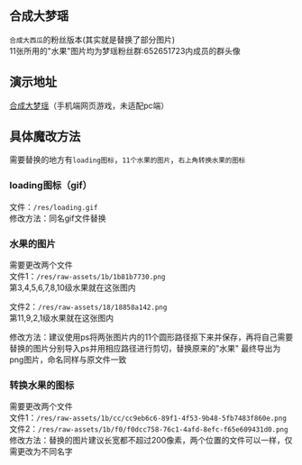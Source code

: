 ## 合成大梦瑶
`合成大西瓜`的粉丝版本(其实就是替换了部分图片)  
11张所用的"水果"图片均为梦瑶粉丝群:652651723内成员的群头像  

## 演示地址
[合成大梦瑶](https://damengyao.ayano.top/)（手机端网页游戏，未适配pc端）  

## 具体魔改方法
需要替换的地方有`loading图标`，`11个水果的图片`，`右上角转换水果的图标`  

### loading图标（gif）
文件：`/res/loading.gif`  
修改方法：同名gif文件替换  

### 水果的图片  
需要更改两个文件  
文件1：`/res/raw-assets/1b/1b81b7730.png`  
第3,4,5,6,7,8,10级水果就在这张图内  

文件2：`/res/raw-assets/18/18858a142.png`  
第11,9,2,1级水果就在这张图内  

修改方法：建议使用ps将两张图片内的11个圆形路径抠下来并保存，再将自己需要替换的图片分别导入ps并用相应路径进行剪切，替换原来的"水果"
最终导出为png图片，命名同样与原文件一致

### 转换水果的图标
需要更改两个文件  
文件1：`/res/raw-assets/1b/cc/cc9eb6c6-89f1-4f53-9b48-5fb7483f860e.png`  
文件2：`/res/raw-assets/1b/f0/f0dcc758-76c1-4afd-8efc-f65e609431d0.png`  
修改方法：替换的图片建议长宽都不超过200像素，两个位置的文件可以一样，仅需更改为不同名字
